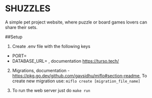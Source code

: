 # SHUZZLES

A simple pet project website, where puzzle or board games lovers can share their sets.

##Setup

1. Create .env file with the following keys

- PORT=
- DATABASE_URL= <torso sql connection string>, documentation https://turso.tech/

2. Migrations, documentation - https://pkg.go.dev/github.com/gavsidhu/miflo#section-readme,
   To create new migration use: `miflo create [migration_file_name]`

3. To run the web server just do `make run`
